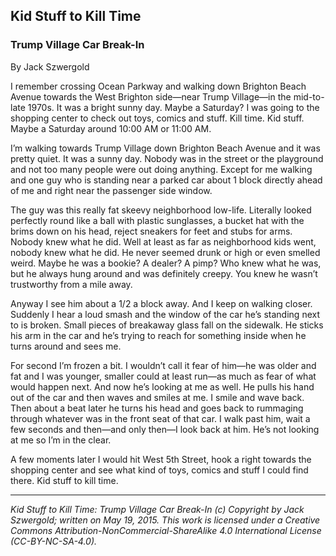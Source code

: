 ## Kid Stuff to Kill Time
### Trump Village Car Break-In

By Jack Szwergold

I remember crossing Ocean Parkway and walking down Brighton Beach Avenue towards the West Brighton side—near Trump Village—in the mid-to-late 1970s. It was a bright sunny day. Maybe a Saturday? I was going to the shopping center to check out toys, comics and stuff. Kill time. Kid stuff. Maybe a Saturday around 10:00 AM or 11:00 AM.

I’m walking towards Trump Village down Brighton Beach Avenue and it was pretty quiet. It was a sunny day. Nobody was in the street or the playground and not too many people were out doing anything. Except for me walking and one guy who is standing near a parked car about 1 block directly ahead of me and right near the passenger side window.

The guy was this really fat skeevy neighborhood low-life. Literally looked perfectly round like a ball with plastic sunglasses, a bucket hat with the brims down on his head, reject sneakers for feet and stubs for arms. Nobody knew what he did. Well at least as far as neighborhood kids went, nobody knew what he did. He never seemed drunk or high or even smelled weird. Maybe he was a bookie? A dealer? A pimp? Who knew what he was, but he always hung around and was definitely creepy. You knew he wasn’t trustworthy from a mile away.

Anyway I see him about a 1/2 a block away. And I keep on walking closer. Suddenly I hear a loud smash and the window of the car he’s standing next to is broken. Small pieces of breakaway glass fall on the sidewalk. He sticks his arm in the car and he’s trying to reach for something inside when he turns around and sees me.

For second I’m frozen a bit. I wouldn’t call it fear of him—he was older and fat and I was younger, smaller could at least run—as much as fear of what would happen next. And now he’s looking at me as well. He pulls his hand out of the car and then waves and smiles at me. I smile and wave back. Then about a beat later he turns his head and goes back to rummaging through whatever was in the front seat of that car. I walk past him, wait a few seconds and then—and only then—I look back at him. He’s not looking at me so I’m in the clear.

A few moments later I would hit West 5th Street, hook a right towards the shopping center and see what kind of toys, comics and stuff I could find there. Kid stuff to kill time.

***

*Kid Stuff to Kill Time: Trump Village Car Break-In (c) Copyright by Jack Szwergold; written on May 19, 2015. This work is licensed under a Creative Commons Attribution-NonCommercial-ShareAlike 4.0 International License (CC-BY-NC-SA-4.0).*